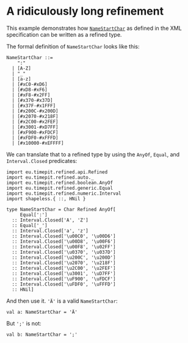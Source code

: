 # A ridiculously long refinement

This example demonstrates how [`NameStartChar`](http://www.w3.org/TR/xml11/#NT-NameStartChar)
as defined in the XML specification can be written as a refined type.

The formal definition of `NameStartChar` looks like this:
```
NameStartChar ::=
    ":"
  | [A-Z]
  | "_"
  | [a-z]
  | [#xC0-#xD6]
  | [#xD8-#xF6]
  | [#xF8-#x2FF]
  | [#x370-#x37D]
  | [#x37F-#x1FFF]
  | [#x200C-#x200D]
  | [#x2070-#x218F]
  | [#x2C00-#x2FEF]
  | [#x3001-#xD7FF]
  | [#xF900-#xFDCF]
  | [#xFDF0-#xFFFD]
  | [#x10000-#xEFFFF]
```

We can translate that to a refined type by using the `AnyOf`, `Equal`,
and `Interval.Closed` predicates:
```tut:silent
import eu.timepit.refined.api.Refined
import eu.timepit.refined.auto._
import eu.timepit.refined.boolean.AnyOf
import eu.timepit.refined.generic.Equal
import eu.timepit.refined.numeric.Interval
import shapeless.{ ::, HNil }

type NameStartChar = Char Refined AnyOf[
     Equal[':']
  :: Interval.Closed['A', 'Z']
  :: Equal['_']
  :: Interval.Closed['a', 'z']
  :: Interval.Closed['\u00C0', '\u00D6']
  :: Interval.Closed['\u00D8', '\u00F6']
  :: Interval.Closed['\u00F8', '\u02FF']
  :: Interval.Closed['\u0370', '\u037D']
  :: Interval.Closed['\u200C', '\u200D']
  :: Interval.Closed['\u2070', '\u218F']
  :: Interval.Closed['\u2C00', '\u2FEF']
  :: Interval.Closed['\u3001', '\uD7FF']
  :: Interval.Closed['\uF900', '\uFDCF']
  :: Interval.Closed['\uFDF0', '\uFFFD']
  :: HNil]
```

And then use it. `'Ä'` is a valid `NameStartChar`:
```tut
val a: NameStartChar = 'Ä'
```

But `';'` is not:
```tut:fail
val b: NameStartChar = ';'
```
